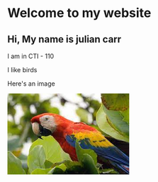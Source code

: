 <h1> Welcome to my website </h1>
<h2> Hi, My name is julian carr </h2>
I am in CTI - 110
<p> I like birds </p>

<p>Here's an image</p>

<img src = "download.jfif"> 

